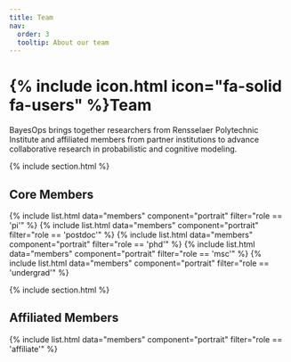 ```yaml
---
title: Team
nav:
  order: 3
  tooltip: About our team
---
```


# {% include icon.html icon="fa-solid fa-users" %}Team

BayesOps brings together researchers from Rensselaer Polytechnic Institute and affiliated members from partner institutions to advance collaborative research in probabilistic and cognitive modeling. 

{% include section.html %}

## Core Members

{% include list.html data="members" component="portrait" filter="role == 'pi'" %}
{% include list.html data="members" component="portrait" filter="role == 'postdoc'" %}
{% include list.html data="members" component="portrait" filter="role == 'phd'" %}
{% include list.html data="members" component="portrait" filter="role == 'msc'" %}
{% include list.html data="members" component="portrait" filter="role == 'undergrad'" %}

{% include section.html %}

## Affiliated Members

{% include list.html data="members" component="portrait" filter="role == 'affiliate'" %}
